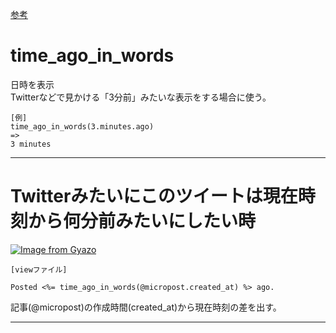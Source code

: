 [参考](https://railsdoc.com/page/time_ago_in_words)  
  
# time_ago_in_words
日時を表示  
Twitterなどで見かける「3分前」みたいな表示をする場合に使う。  
~~~
[例]
time_ago_in_words(3.minutes.ago)
=>
3 minutes
~~~
***

# Twitterみたいにこのツイートは現在時刻から何分前みたいにしたい時
[![Image from Gyazo](https://i.gyazo.com/ee5c295dae87c7d56817235418c68d3f.png)](https://gyazo.com/ee5c295dae87c7d56817235418c68d3f)  

~~~
[viewファイル]

Posted <%= time_ago_in_words(@micropost.created_at) %> ago.
~~~
記事(@micropost)の作成時間(created_at)から現在時刻の差を出す。
***
